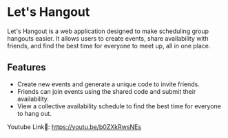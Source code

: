 # Let's Hangout

Let's Hangout is a web application designed to make scheduling group hangouts easier. It allows users to create events, share availability with friends, and find the best time for everyone to meet up, all in one place.

## Features

- Create new events and generate a unique code to invite friends.
- Friends can join events using the shared code and submit their availability.
- View a collective availability schedule to find the best time for everyone to hang out.


Youtube Link🔗: https://youtu.be/b0ZXkRwsNEs 
